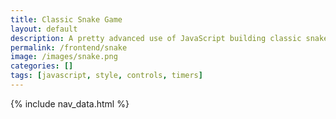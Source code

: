 ```yaml
---
title: Classic Snake Game
layout: default
description: A pretty advanced use of JavaScript building classic snake game using menu controls, key events, snake simulation and timers.  
permalink: /frontend/snake
image: /images/snake.png
categories: []
tags: [javascript, style, controls, timers]
---
```


{% include nav_data.html %}